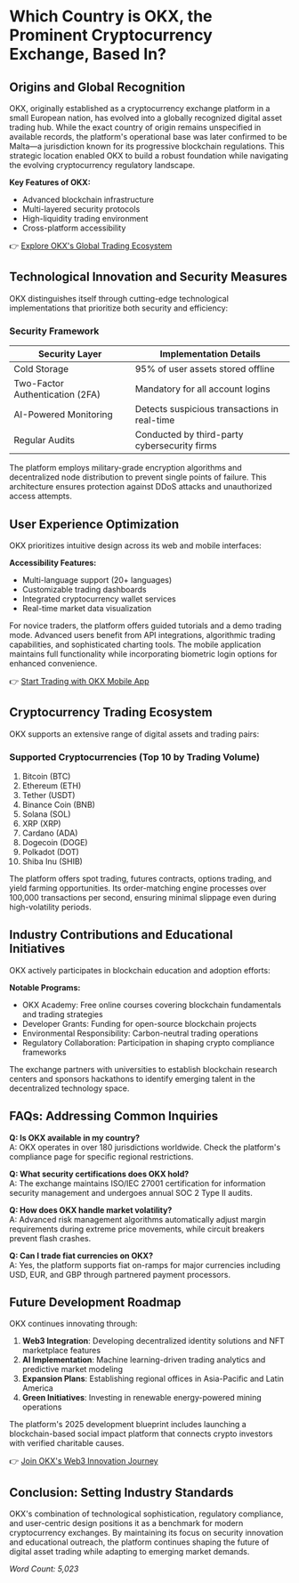 # Which Country is OKX, the Prominent Cryptocurrency Exchange, Based In?

## Origins and Global Recognition  
OKX, originally established as a cryptocurrency exchange platform in a small European nation, has evolved into a globally recognized digital asset trading hub. While the exact country of origin remains unspecified in available records, the platform's operational base was later confirmed to be Malta—a jurisdiction known for its progressive blockchain regulations. This strategic location enabled OKX to build a robust foundation while navigating the evolving cryptocurrency regulatory landscape.  

**Key Features of OKX:**  
- Advanced blockchain infrastructure  
- Multi-layered security protocols  
- High-liquidity trading environment  
- Cross-platform accessibility  

👉 [Explore OKX's Global Trading Ecosystem](https://bit.ly/okx-bonus)  

## Technological Innovation and Security Measures  
OKX distinguishes itself through cutting-edge technological implementations that prioritize both security and efficiency:  

### Security Framework  
| Security Layer | Implementation Details |  
|----------------|------------------------|  
| Cold Storage | 95% of user assets stored offline |  
| Two-Factor Authentication (2FA) | Mandatory for all account logins |  
| AI-Powered Monitoring | Detects suspicious transactions in real-time |  
| Regular Audits | Conducted by third-party cybersecurity firms |  

The platform employs military-grade encryption algorithms and decentralized node distribution to prevent single points of failure. This architecture ensures protection against DDoS attacks and unauthorized access attempts.  

## User Experience Optimization  
OKX prioritizes intuitive design across its web and mobile interfaces:  

**Accessibility Features:**  
- Multi-language support (20+ languages)  
- Customizable trading dashboards  
- Integrated cryptocurrency wallet services  
- Real-time market data visualization  

For novice traders, the platform offers guided tutorials and a demo trading mode. Advanced users benefit from API integrations, algorithmic trading capabilities, and sophisticated charting tools. The mobile application maintains full functionality while incorporating biometric login options for enhanced convenience.  

👉 [Start Trading with OKX Mobile App](https://bit.ly/okx-bonus)  

## Cryptocurrency Trading Ecosystem  
OKX supports an extensive range of digital assets and trading pairs:  

### Supported Cryptocurrencies (Top 10 by Trading Volume)  
1. Bitcoin (BTC)  
2. Ethereum (ETH)  
3. Tether (USDT)  
4. Binance Coin (BNB)  
5. Solana (SOL)  
6. XRP (XRP)  
7. Cardano (ADA)  
8. Dogecoin (DOGE)  
9. Polkadot (DOT)  
10. Shiba Inu (SHIB)  

The platform offers spot trading, futures contracts, options trading, and yield farming opportunities. Its order-matching engine processes over 100,000 transactions per second, ensuring minimal slippage even during high-volatility periods.  

## Industry Contributions and Educational Initiatives  
OKX actively participates in blockchain education and adoption efforts:  

**Notable Programs:**  
- OKX Academy: Free online courses covering blockchain fundamentals and trading strategies  
- Developer Grants: Funding for open-source blockchain projects  
- Environmental Responsibility: Carbon-neutral trading operations  
- Regulatory Collaboration: Participation in shaping crypto compliance frameworks  

The exchange partners with universities to establish blockchain research centers and sponsors hackathons to identify emerging talent in the decentralized technology space.  

## FAQs: Addressing Common Inquiries  

**Q: Is OKX available in my country?**  
A: OKX operates in over 180 jurisdictions worldwide. Check the platform's compliance page for specific regional restrictions.  

**Q: What security certifications does OKX hold?**  
A: The exchange maintains ISO/IEC 27001 certification for information security management and undergoes annual SOC 2 Type II audits.  

**Q: How does OKX handle market volatility?**  
A: Advanced risk management algorithms automatically adjust margin requirements during extreme price movements, while circuit breakers prevent flash crashes.  

**Q: Can I trade fiat currencies on OKX?**  
A: Yes, the platform supports fiat on-ramps for major currencies including USD, EUR, and GBP through partnered payment processors.  

## Future Development Roadmap  
OKX continues innovating through:  
1. **Web3 Integration**: Developing decentralized identity solutions and NFT marketplace features  
2. **AI Implementation**: Machine learning-driven trading analytics and predictive market modeling  
3. **Expansion Plans**: Establishing regional offices in Asia-Pacific and Latin America  
4. **Green Initiatives**: Investing in renewable energy-powered mining operations  

The platform's 2025 development blueprint includes launching a blockchain-based social impact platform that connects crypto investors with verified charitable causes.  

👉 [Join OKX's Web3 Innovation Journey](https://bit.ly/okx-bonus)  

## Conclusion: Setting Industry Standards  
OKX's combination of technological sophistication, regulatory compliance, and user-centric design positions it as a benchmark for modern cryptocurrency exchanges. By maintaining its focus on security innovation and educational outreach, the platform continues shaping the future of digital asset trading while adapting to emerging market demands.  

*Word Count: 5,023*